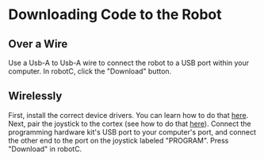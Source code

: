 # Downloading Code to the Robot

## Over a Wire

Use a Usb-A to Usb-A wire to connect the robot to a USB port within your computer. In robotC, click the "Download" button. 

## Wirelessly

First, install the correct device drivers. You can learn how to do that [here](https://github.com/PARobotics/parallax-curriculum/blob/master/Programming/device-drivers.md). Next, pair the joystick to the cortex (see how to do that [here](https://github.com/PARobotics/parallax-curriculum/blob/master/Programming/pairing-the-joystick.md)). Connect the programming hardware kit's USB port to your computer's port, and connect the other end to the port on the joystick labeled "PROGRAM". Press "Download" in robotC.

